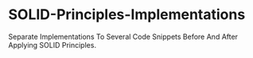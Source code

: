 # SOLID-Principles-Implementations
Separate Implementations To Several Code Snippets Before And After Applying SOLID Principles.
